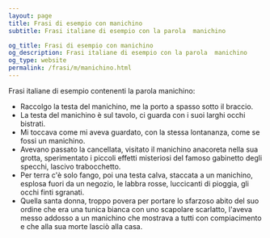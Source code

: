 ```yaml
---
layout: page
title: Frasi di esempio con manichino 
subtitle: Frasi italiane di esempio con la parola  manichino

og_title: Frasi di esempio con manichino 
og_description: Frasi italiane di esempio con la parola  manichino
og_type: website
permalink: /frasi/m/manichino.html
---
```


Frasi italiane di esempio contenenti la parola manichino:


- Raccolgo la testa del manichino, me la porto a spasso sotto il braccio.
- La testa del manichino è sul tavolo, ci guarda con i suoi larghi occhi bistrati.
- Mi toccava come mi aveva guardato, con la stessa lontananza, come se fossi un manichino.
- Avevano passato la cancellata, visitato il manichino anacoreta nella sua grotta, sperimentato i piccoli effetti misteriosi del famoso gabinetto degli specchi, lascivo trabocchetto.
- Per terra c'è solo fango, poi una testa calva, staccata a un manichino, esplosa fuori da un negozio, le labbra rosse, luccicanti di pioggia, gli occhi finti sgranati.
- Quella santa donna, troppo povera per portare lo sfarzoso abito del suo ordine che era una tunica bianca con uno scapolare scarlatto, l'aveva messo addosso a un manichino che mostrava a tutti con compiacimento e che alla sua morte lasciò alla casa.
